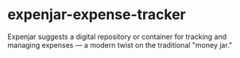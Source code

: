 # expenjar-expense-tracker
Expenjar suggests a digital repository or container for tracking and managing expenses — a modern twist on the traditional "money jar."
